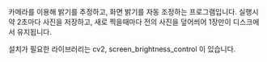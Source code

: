 카메라를 이용해 밝기를 추정하고, 화면 밝기를 자동 조정하는 프로그램입니다.
실행시 약 2초마다 사진을 저장하고, 새로 찍을때마다 전의 사진을 덮어씌어 1장만이 디스크에서 유지됩니다.

설치가 필요한 라이브러리는 cv2, screen_brightness_control 이 있습니다.
